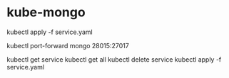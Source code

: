 # kube-mongo

kubectl apply -f service.yaml

kubectl port-forward mongo 28015:27017

kubectl get service
kubectl get all
kubectl delete service <something>
kubectl apply -f service.yaml